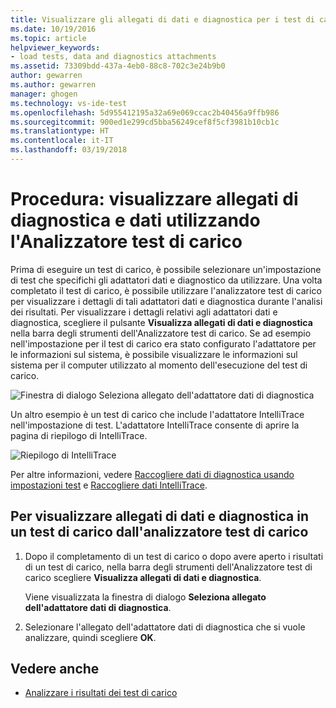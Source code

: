 ```yaml
---
title: Visualizzare gli allegati di dati e diagnostica per i test di carico in Visual Studio | Microsoft Docs
ms.date: 10/19/2016
ms.topic: article
helpviewer_keywords:
- load tests, data and diagnostics attachments
ms.assetid: 73309bdd-437a-4eb0-88c8-702c3e24b9b0
author: gewarren
ms.author: gewarren
manager: ghogen
ms.technology: vs-ide-test
ms.openlocfilehash: 5d955412195a32a69e069ccac2b40456a9ffb986
ms.sourcegitcommit: 900ed1e299cd5bba56249cef8f5cf3981b10cb1c
ms.translationtype: HT
ms.contentlocale: it-IT
ms.lasthandoff: 03/19/2018
---
```

# <a name="how-to-view-data-and-diagnostic-attachments-using-the-load-test-analyzer"></a>Procedura: visualizzare allegati di diagnostica e dati utilizzando l'Analizzatore test di carico

Prima di eseguire un test di carico, è possibile selezionare un'impostazione di test che specifichi gli adattatori dati e diagnostico da utilizzare. Una volta completato il test di carico, è possibile utilizzare l'analizzatore test di carico per visualizzare i dettagli di tali adattatori dati e diagnostica durante l'analisi dei risultati. Per visualizzare i dettagli relativi agli adattatori dati e diagnostica, scegliere il pulsante **Visualizza allegati di dati e diagnostica** nella barra degli strumenti dell'Analizzatore test di carico. Se ad esempio nell'impostazione per il test di carico era stato configurato l'adattatore per le informazioni sul sistema, è possibile visualizzare le informazioni sul sistema per il computer utilizzato al momento dell'esecuzione del test di carico.

![Finestra di dialogo Seleziona allegato dell'adattatore dati di diagnostica](../test/media/load_adapterdialog.png "Load_AdapterDialog")

Un altro esempio è un test di carico che include l'adattatore IntelliTrace nell'impostazione di test. L'adattatore IntelliTrace consente di aprire la pagina di riepilogo di IntelliTrace.

![Riepilogo di IntelliTrace](../test/media/load_intellitrace.png "Load_IntelliTrace")

Per altre informazioni, vedere [Raccogliere dati di diagnostica usando impostazioni test](../test/collect-diagnostic-information-using-test-settings.md) e [Raccogliere dati IntelliTrace](../test/how-to-collect-intellitrace-data-to-help-debug-difficult-issues.md).

## <a name="to-view-data-and-diagnostic-attachments-in-a-load-test-from-the-load-test-analyzer"></a>Per visualizzare allegati di dati e diagnostica in un test di carico dall'analizzatore test di carico

1.  Dopo il completamento di un test di carico o dopo avere aperto i risultati di un test di carico, nella barra degli strumenti dell'Analizzatore test di carico scegliere **Visualizza allegati di dati e diagnostica**.

     Viene visualizzata la finestra di dialogo **Seleziona allegato dell'adattatore dati di diagnostica**.

2.  Selezionare l'allegato dell'adattatore dati di diagnostica che si vuole analizzare, quindi scegliere **OK**.

## <a name="see-also"></a>Vedere anche

- [Analizzare i risultati dei test di carico](../test/analyze-load-test-results-using-the-load-test-analyzer.md)